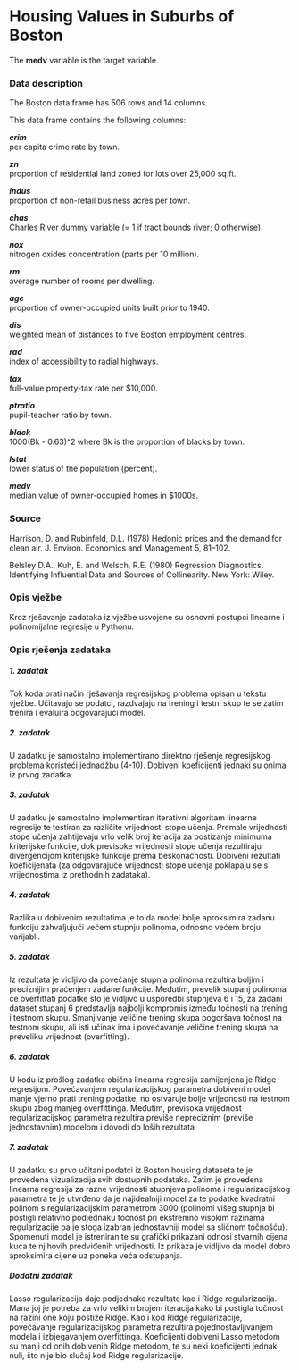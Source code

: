 ﻿
# Housing Values in Suburbs of Boston

The  **medv**  variable is the target variable.

### Data description

The Boston data frame has 506 rows and 14 columns.

This data frame contains the following columns:

**_crim_**  
per capita crime rate by town.

**_zn_**  
proportion of residential land zoned for lots over 25,000 sq.ft.

_**indus**_  
proportion of non-retail business acres per town.

_**chas**_  
Charles River dummy variable (= 1 if tract bounds river; 0 otherwise).

_**nox**_  
nitrogen oxides concentration (parts per 10 million).

_**rm**_  
average number of rooms per dwelling.

_**age**_  
proportion of owner-occupied units built prior to 1940.

_**dis**_  
weighted mean of distances to five Boston employment centres.

_**rad**_  
index of accessibility to radial highways.

_**tax**_  
full-value property-tax rate per  $10,000.

_**ptratio**_  
pupil-teacher ratio by town.

_**black**_  
1000(Bk - 0.63)^2 where Bk is the proportion of blacks by town.

_**lstat**_  
lower status of the population (percent).

_**medv**_  
median value of owner-occupied homes in  $1000s.

### Source

Harrison, D. and Rubinfeld, D.L. (1978) Hedonic prices and the demand for clean air. J. Environ. Economics and Management 5, 81–102.

Belsley D.A., Kuh, E. and Welsch, R.E. (1980) Regression Diagnostics. Identifying Influential Data and Sources of Collinearity. New York: Wiley.

### Opis vježbe
Kroz rješavanje zadataka iz vježbe usvojene su osnovni postupci linearne i polinomijalne regresije u Pythonu.
### Opis rješenja zadataka
##### 1. zadatak
Tok koda prati način rješavanja regresijskog problema opisan u tekstu vježbe. Učitavaju se podatci, razdvajaju na trening i testni skup te se zatim trenira i evaluira odgovarajući model.
##### 2. zadatak
U zadatku je samostalno implementirano direktno rješenje regresijskog problema koristeći jednadžbu (4-10). Dobiveni koeficijenti jednaki su onima iz prvog zadatka.
##### 3. zadatak
U zadatku je samostalno implementiran iterativni algoritam linearne regresije te testiran za različite vrijednosti stope učenja. Premale vrijednosti stope učenja zahtijevaju vrlo velik broj iteracija za postizanje minimuma kriterijske funkcije, dok previsoke vrijednosti stope učenja rezultiraju divergencijom kriterijske funkcije prema beskonačnosti. Dobiveni rezultati koeficijenata (za odgovarajuće vrijednosti stope učenja poklapaju se s vrijednostima iz prethodnih zadataka).
##### 4. zadatak
Razlika u dobivenim rezultatima je to da model bolje aproksimira zadanu funkciju zahvaljujući većem stupnju polinoma, odnosno većem broju varijabli.
##### 5. zadatak
Iz rezultata je vidljivo da povećanje stupnja polinoma rezultira boljim i preciznijim praćenjem zadane funkcije. Međutim, prevelik stupanj polinoma će overfittati podatke što je vidljivo u usporedbi stupnjeva 6 i 15, za zadani dataset stupanj 6 predstavlja najbolji kompromis između točnosti na trening i testnom skupu. Smanjivanje veličine trening skupa pogoršava točnost na testnom skupu, ali isti učinak ima i povećavanje veličine trening skupa na preveliku vrijednost (overfitting).
##### 6. zadatak
U kodu iz prošlog zadatka obična linearna regresija zamijenjena je Ridge regresijom. Povećavanjem regularizacijskog parametra dobiveni model manje vjerno prati trening podatke, no ostvaruje bolje vrijednosti na testnom skupu zbog manjeg overfittinga. Međutim, previsoka vrijednost regularizacijskog parametra rezultira previše nepreciznim (previše jednostavnim) modelom i dovodi do loših rezultata
##### 7. zadatak
U zadatku su prvo učitani podatci iz Boston housing dataseta te je provedena vizualizacija svih dostupnih podataka. Zatim je provedena linearna regresija za razne vrijednosti stupnjeva polinoma i regularizacijskog parametra te je utvrđeno da je najidealniji model za te podatke kvadratni polinom s regularizacijskim parametrom 3000 (polinomi višeg stupnja bi postigli relativno podjednaku točnost pri ekstremno visokim razinama regularizacije pa je stoga izabran jednostavniji model sa sličnom točnošću). Spomenuti model je istreniran te su grafički prikazani odnosi stvarnih cijena kuća te njihovih predviđenih vrijednosti. Iz prikaza je vidljivo da model dobro aproksimira cijene uz poneka veća odstupanja. 
##### Dodatni zadatak
Lasso regularizacija daje podjednake rezultate kao i Ridge regularizacija. Mana joj je potreba za vrlo velikim brojem iteracija kako bi postigla točnost na razini one koju postiže Ridge. Kao i kod Ridge regularizacije, povećavanje regularizacijskog parametra rezultira pojednostavljivanjem modela i izbjegavanjem overfittinga. Koeficijenti dobiveni Lasso metodom su manji od onih dobivenih Ridge metodom, te su neki koeficijenti jednaki nuli, što nije bio slučaj kod Ridge regularizacije.